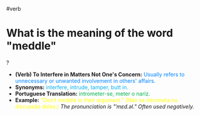 #verb

# What is the meaning of the word "meddle"
?
* **(Verb) To Interfere in Matters Not One's Concern:** <span style="color:rgb(0, 132, 255)">Usually refers to unnecessary or unwanted involvement in others' affairs.</span>
* **Synonyms:** <span style="color:rgb(0, 176, 240)">interfere, intrude, tamper, butt in.</span>
* **Portuguese Translation:** <span style="color:rgb(0, 176, 80)">intrometer-se, meter o nariz.</span>
* **Example:** <span style="color:rgb(255, 255, 0)">"Don’t meddle in their argument." (Não se intrometa na discussão deles.)</span>
*The pronunciation is "ˈmɛd.əl." Often used negatively.*
<!--SR:!2025-07-12,4,270-->
